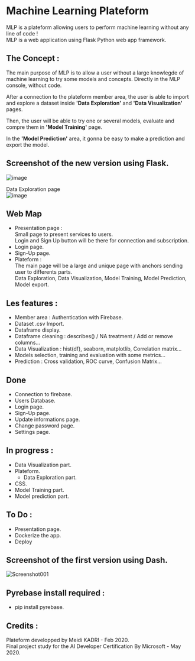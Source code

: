 # Machine Learning Plateform
MLP is a plateform allowing users to perform machine learning without any line of code !  
MLP is a web application using Flask Python web app framework.  

## The Concept :
The main purpose of MLP is to allow a user without a large knowlegde of machine learning to try some models and concepts. Directly in the MLP console, without code.  

After a connection to the plateform member area, the user is able to import and explore a dataset inside **'Data Exploration'** and **'Data Visualization'** pages.  

Then, the user will be able to try one or several models, evaluate and compre them in **'Model Training'** page.  

In the **'Model Prediction'** area, it gonna be easy to make a prediction and export the model.  

## Screenshot of the new version using Flask.
![image](https://user-images.githubusercontent.com/57437129/82053064-00862c80-96bd-11ea-9202-a3764ad1ed42.png) 

Data Exploration page  
![image](https://user-images.githubusercontent.com/57437129/82055250-8061c600-96c0-11ea-8f29-b7414de28e22.png)


## Web Map
- Presentation page :  
Small page to present services to users.  
Login and Sign Up button will be there for connection and subscription.
- Login page.
- Sign-Up page.
- Plateform :  
The main page will be a large and unique page with anchors sending user to differents parts.  
Data Exploration, Data Visualization, Model Training, Model Prediction, Model export.

## Les features :
- Member area : Authentication with Firebase.  
- Dataset .csv Import.  
- Dataframe display.  
- Dataframe cleaning : describes() / NA treatment / Add or remove columns...
- Data Visualization : hist(df), seaborn, matplotlib, Correlation matrix...  
- Models selection, training and evaluation with some metrics...  
- Prediction : Cross validation, ROC curve, Confusion Matrix...

## Done
- Connection to firebase.
- Users Database.
- Login page.
- Sign-Up page.
- Update informations page.
- Change password page.
- Settings page.

## In progress :
- Data Visualization part.
- Plateform.
    - Data Exploration part.
- CSS.
- Model Training part.
- Model prediction part.

## To Do :
- Presentation page.
- Dockerize the app.
- Deploy

## Screenshot of the first version using Dash.
![Screenshot001](https://user-images.githubusercontent.com/57437129/80616232-f1f31080-8a40-11ea-904b-8acaf8181f1c.png)  

## Pyrebase install required :
- pip install pyrebase.

## Credits :
Plateform developped by Meidi KADRI - Feb 2020.  
Final project study for the AI Developer Certification By Microsoft - May 2020.

